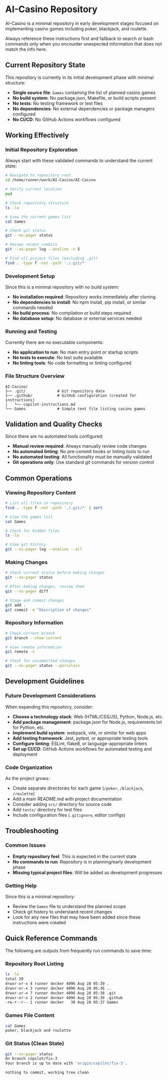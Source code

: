 # AI-Casino Repository

AI-Casino is a minimal repository in early development stages focused on implementing casino games including poker, blackjack, and roulette.

Always reference these instructions first and fallback to search or bash commands only when you encounter unexpected information that does not match the info here.

## Current Repository State

This repository is currently in its initial development phase with minimal structure:
- **Single source file**: `Games` containing the list of planned casino games
- **No build system**: No package.json, Makefile, or build scripts present
- **No tests**: No testing framework or test files
- **No dependencies**: No external dependencies or package managers configured
- **No CI/CD**: No GitHub Actions workflows configured

## Working Effectively

### Initial Repository Exploration
Always start with these validated commands to understand the current state:

```bash
# Navigate to repository root
cd /home/runner/work/AI-Casino/AI-Casino

# Verify current location
pwd

# Check repository structure
ls -la

# View the current games list
cat Games

# Check git status
git --no-pager status

# Review recent commits
git --no-pager log --oneline -n 5

# Find all project files (excluding .git)
find . -type f -not -path './.git/*'
```

### Development Setup
Since this is a minimal repository with no build system:
- **No installation required**: Repository works immediately after cloning
- **No dependencies to install**: No npm install, pip install, or similar commands needed
- **No build process**: No compilation or build steps required
- **No database setup**: No database or external services needed

### Running and Testing
Currently there are no executable components:
- **No application to run**: No main entry point or startup scripts
- **No tests to execute**: No test suite available
- **No linting tools**: No code formatting or linting configured

### File Structure Overview
```
AI-Casino/
├── .git/              # Git repository data
├── .github/           # GitHub configuration (created for instructions)
│   └── copilot-instructions.md
└── Games              # Simple text file listing casino games
```

## Validation and Quality Checks

Since there are no automated tools configured:
- **Manual review required**: Always manually review code changes
- **No automated linting**: No pre-commit hooks or linting tools to run
- **No automated testing**: All functionality must be manually validated
- **Git operations only**: Use standard git commands for version control

## Common Operations

### Viewing Repository Content
```bash
# List all files in repository
find . -type f -not -path './.git/*' | sort

# View the games list
cat Games

# Check for hidden files
ls -la

# View git history
git --no-pager log --oneline --all
```

### Making Changes
```bash
# Check current status before making changes
git --no-pager status

# After making changes, review them
git --no-pager diff

# Stage and commit changes
git add .
git commit -m "Description of changes"
```

### Repository Information
```bash
# Check current branch
git branch --show-current

# View remote information
git remote -v

# Check for uncommitted changes
git --no-pager status --porcelain
```

## Development Guidelines

### Future Development Considerations
When expanding this repository, consider:
- **Choose a technology stack**: Web (HTML/CSS/JS), Python, Node.js, etc.
- **Add package management**: package.json for Node.js, requirements.txt for Python, etc.
- **Implement build system**: webpack, vite, or similar for web apps
- **Add testing framework**: Jest, pytest, or appropriate testing tools
- **Configure linting**: ESLint, flake8, or language-appropriate linters
- **Set up CI/CD**: GitHub Actions workflows for automated testing and deployment

### Code Organization
As the project grows:
- Create separate directories for each game (`/poker`, `/blackjack`, `/roulette`)
- Add a main README.md with project documentation
- Consider adding `src/` directory for source code
- Add `tests/` directory for test files
- Include configuration files (`.gitignore`, editor configs)

## Troubleshooting

### Common Issues
- **Empty repository feel**: This is expected in the current state
- **No commands to run**: Repository is in planning/early development phase
- **Missing typical project files**: Will be added as development progresses

### Getting Help
Since this is a minimal repository:
- Review the `Games` file to understand the planned scope
- Check git history to understand recent changes
- Look for any new files that may have been added since these instructions were created

## Quick Reference Commands

The following are outputs from frequently run commands to save time:

### Repository Root Listing
```bash
ls -la
total 20
drwxr-xr-x 4 runner docker 4096 Aug 28 05:39 .
drwxr-xr-x 3 runner docker 4096 Aug 28 05:36 ..
drwxr-xr-x 7 runner docker 4096 Aug 28 05:38 .git
drwxr-xr-x 2 runner docker 4096 Aug 28 05:39 .github
-rw-r--r-- 1 runner docker   30 Aug 28 05:37 Games
```

### Games File Content
```bash
cat Games
poker, blackjack and roulette
```

### Git Status (Clean State)
```bash
git --no-pager status
On branch copilot/fix-3
Your branch is up to date with 'origin/copilot/fix-3'.

nothing to commit, working tree clean
```